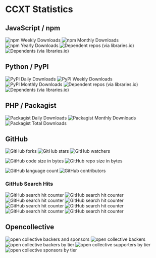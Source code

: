 # CCXT Statistics

## JavaScript / npm

![npm Weekly Downloads](https://img.shields.io/npm/dw/ccxt.svg)
![npm Monthly Downloads](https://img.shields.io/npm/dm/ccxt.svg)
![npm Yearly Downloads](https://img.shields.io/npm/dy/ccxt.svg)
![Dependent repos (via libraries.io)](https://img.shields.io/librariesio/dependent-repos/npm/ccxt.svg)
![Dependents (via libraries.io)](https://img.shields.io/librariesio/dependents/npm/ccxt.svg)
<!-- ![npm bundle size](https://img.shields.io/bundlephobia/min/ccxt.svg) -->
<!-- ![npm bundle size](https://img.shields.io/bundlephobia/minzip/ccxt.svg) -->

## Python / PyPI

![PyPI Daily Downloads](https://img.shields.io/pypi/dd/ccxt.svg)
![PyPI Weekly Downloads](https://img.shields.io/pypi/dw/ccxt.svg)
![PyPI Monthly Downloads](https://img.shields.io/pypi/dm/ccxt.svg)
![Dependent repos (via libraries.io)](https://img.shields.io/librariesio/dependent-repos/pypi/ccxt.svg)
![Dependents (via libraries.io)](https://img.shields.io/librariesio/dependents/pypi/ccxt.svg)

## PHP / Packagist

![Packagist Daily Downloads](https://img.shields.io/packagist/dd/ccxt/ccxt.svg)
![Packagist Monthly Downloads](https://img.shields.io/packagist/dm/ccxt/ccxt.svg)
![Packagist Total Downloads](https://img.shields.io/packagist/dt/ccxt/ccxt.svg)

## GitHub

![GitHub forks](https://img.shields.io/github/forks/ccxt/ccxt.svg?style=social)
![GitHub stars](https://img.shields.io/github/stars/ccxt/ccxt.svg?style=social)
![GitHub watchers](https://img.shields.io/github/watchers/ccxt/ccxt.svg?style=social)

![GitHub code size in bytes](https://img.shields.io/github/languages/code-size/ccxt/ccxt.svg)
![GitHub repo size in bytes](https://img.shields.io/github/repo-size/ccxt/ccxt.svg)
<!-- ![GitHub weekly commit activity](https://img.shields.io/github/commit-activity/w/ccxt/ccxt.svg) -->
<!-- ![GitHub yearly commit activity](https://img.shields.io/github/commit-activity/y/ccxt/ccxt.svg) -->

![GitHub language count](https://img.shields.io/github/languages/count/ccxt/ccxt.svg)
![GitHub contributors](https://img.shields.io/github/contributors/ccxt/ccxt.svg)

### GitHub Search Hits

![GitHub search hit counter](https://img.shields.io/github/search/ccxt/ccxt/binance.svg)
![GitHub search hit counter](https://img.shields.io/github/search/ccxt/ccxt/bitmex.svg)
![GitHub search hit counter](https://img.shields.io/github/search/ccxt/ccxt/bittrex.svg)
![GitHub search hit counter](https://img.shields.io/github/search/ccxt/ccxt/coinbase.svg)
![GitHub search hit counter](https://img.shields.io/github/search/ccxt/ccxt/gdax.svg)
![GitHub search hit counter](https://img.shields.io/github/search/ccxt/ccxt/kraken.svg)
![GitHub search hit counter](https://img.shields.io/github/search/ccxt/ccxt/poloniex.svg)
![GitHub search hit counter](https://img.shields.io/github/search/ccxt/ccxt/kucoin.svg)

## Opencollective

![open collective backers and sponsors](https://img.shields.io/opencollective/all/ccxt.svg)
![open collective backers](https://img.shields.io/opencollective/backers/ccxt.svg)
![open collective backers by tier](https://img.shields.io/opencollective/tier/ccxt/3023.svg)
![open collective supporters by tier](https://img.shields.io/opencollective/tier/ccxt/3024.svg)
![open collective sponsors by tier](https://img.shields.io/opencollective/tier/ccxt/3040.svg)
